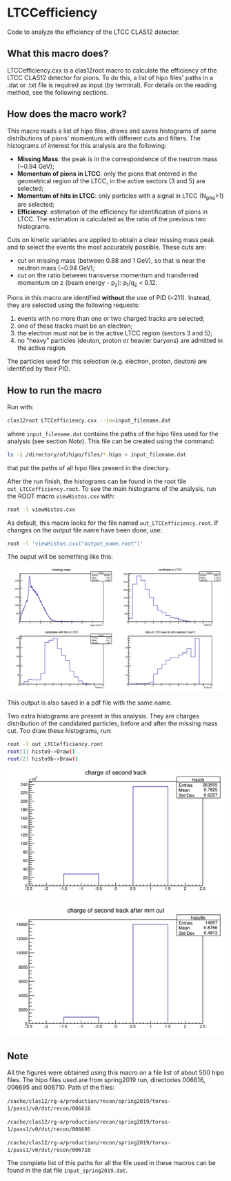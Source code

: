 # LTCCefficiency

Code to analyze the efficiency of the LTCC CLAS12 detector.

## What this macro does?

LTCCefficiency.cxx is a clas12root macro to calculate the efficiency of the LTCC CLAS12 detector for pions.
To do this, a list of hipo files' paths in a .dat or .txt file is required as input (by terminal).
For details on the reading method, see the following sections. 

## How does the macro work?

This macro reads a list of hipo files, draws and saves histograms of some distributions of pions' momentum with different cuts and filters.
The histograms of interest for this analysis are the following:

* **Missing Mass**: the peak is in the correspondence of the neutron mass (~0.94 GeV);
* **Momentum of pions in LTCC**: only the pions that entered in the geometrical region of the LTCC, in the active sectors (3 and 5) are selected;
* **Momentum of hits in LTCC**: only particles with a signal in LTCC (N<sub>phe</sub>>1) are selected;    
* **Efficiency**: estimation of the efficiency for identification of pions in LTCC. The estimation is calculated as the ratio of the previous two histograms.

Cuts on kinetic variables are applied to obtain a clear missing mass peak and to select the events the most accurately possible.
These cuts are:

* cut on missing mass (between 0.88 and 1 GeV), so that is near the neutron mass (~0.94 GeV);
* cut on the ratio between transverse momentum and transferred momentum on z (beam energy - p<sub>z</sub>): p<sub>t</sub>/q<sub>z</sub> < 0.12.

Pions in this macro are identified **without** the use of PID (=211).
Instead, they are selected using the following requests:

1. events with no more than one or two charged tracks are selected;
1. one of these tracks must be an electron;
1. the electron must not be in the active LTCC region (sectors 3 and 5);
1. no "heavy" particles (deuton, proton or heavier baryons) are admitted in the active region.

The particles used for this selection (e.g. electron, proton, deuton) are identified by their PID.

## How to run the macro

Run with:
```bash
clas12root LTCCefficiency.cxx --in=input_filename.dat   
```
where `input_filename.dat` contains the paths of the hipo files used for the analysis (see section *Note*).
This file can be created using the command:
```bash
ls -1 /directory/of/hipo/files/*.hipo > input_filename.dat
```
that put the paths of all hipo files present in the directory.


After the run finish, the histograms can be found in the root file `out_LTCCefficiency.root`.
To see the main histograms of the analysis, run the ROOT macro `viewHistos.cxx` with:

```bash
root -l viewHistos.cxx
```

As default, this macro looks for the file named `out_LTCCefficiency.root`. 
If changes on the output file name have been done, use:

```bash
root -l 'viewHistos.cxx("output_name.root")'
```

The ouput will be something like this:

![](./fig/out_LTCCefficiency.png)

This output is also saved in a pdf file with the same name.

Two extra histograms are present in this analysis. They are charges distribution of the candidated particles, before and after the missing mass cut.
Too draw these histograms, run:

```bash
root -l out_LTCCefficiency.root
root[1] histo9->Draw()
root[2] histo9b->Draw()
```

![](./fig/charge.png)

![](./fig/charge_cut.png)
 
## Note

All the figures were obtained using this macro on a file list of about 500 hipo files.
The hipo files used are from spring2019 run, directories 006616, 006695 and 006710. 
Path of the files:

`/cache/clas12/rg-a/production/recon/spring2019/torus-1/pass1/v0/dst/recon/006616`

`/cache/clas12/rg-a/production/recon/spring2019/torus-1/pass1/v0/dst/recon/006695`

`/cache/clas12/rg-a/production/recon/spring2019/torus-1/pass1/v0/dst/recon/006710`

The complete list of this paths for all the file used in these macros can be found in the dat file `input_spring2019.dat`.

<!---
#### Miscell.
---
[Passwordless git access](https://github.com/clas12brescia/LTCCefficiency/blob/main/misc/passwordless-git.md)
---
[clas12root installation](https://github.com/clas12brescia/LTCCefficiency/blob/main/misc/clas12root_installation.md)
--->  

